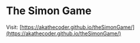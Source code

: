 # The Simon Game

Visit: [https://akathecoder.github.io/theSimonGame/](https://akathecoder.github.io/theSimonGame/)
